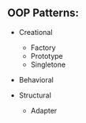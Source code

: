 ## OOP Patterns:
* Creational
  * Factory
  * Prototype
  * Singletone

* Behavioral

* Structural
  * Adapter
